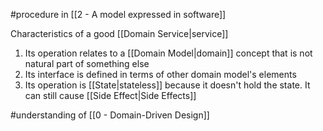 #procedure in [[2 - A model expressed in software]]

Characteristics of a good [[Domain Service|service]]

1. Its operation relates to a [[Domain Model|domain]] concept that is not natural part of something else
2. Its interface is defined in terms of other domain model's elements
3. Its operation is [[State|stateless]] because it doesn't hold the state. It can still cause [[Side Effect|Side Effects]]

#understanding of [[0 - Domain-Driven Design]]
